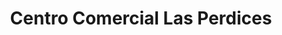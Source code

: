 ---
title: "Centro Comercial Las Perdices"
url: /penalolen/centro-comercial-las-perdices/
shop: general
---